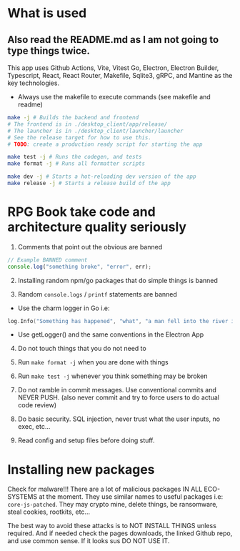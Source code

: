 # What is used

## Also read the README.md as I am not going to type things twice.

This app uses Github Actions, Vite, Vitest Go, Electron, Electron Builder, Typescript, React, React Router, Makefile, Sqlite3, gRPC, and Mantine as the key technologies.

- Always use the makefile to execute commands (see makefile and readme)

```sh
make -j # Builds the backend and frontend
# The frontend is in ./desktop_client/app/release/
# The launcher is in ./desktop_client/launcher/launcher
# See the release target for how to use this.
# TODO: create a production ready script for starting the app

make test -j # Runs the codegen, and tests
make format -j # Runs all formatter scripts

make dev -j # Starts a hot-reloading dev version of the app
make release -j # Starts a release build of the app
```

# RPG Book take code and architecture quality seriously

1. Comments that point out the obvious are banned

```js
// Example BANNED comment
console.log("something broke", "error", err);
```

2. Installing random npm/go packages that do simple things is banned

3. Random `console.logs` / `printf` statements are banned

- Use the charm logger in Go i.e:

```go
log.Info("Something has happened", "what", "a man fell into the river in lego city", "when", time.Now())
```

- Use getLogger() and the same conventions in the Electron App

4. Do not touch things that you do not need to

5. Run `make format -j` when you are done with things

6. Run `make test -j` whenever you think something may be broken

7. Do not ramble in commit messages. Use conventional commits and NEVER PUSH. (also never commit and try to force users to do actual code review)

8. Do basic security. SQL injection, never trust what the user inputs, no exec, etc...

9. Read config and setup files before doing stuff.

# Installing new packages

Check for malware!!! There are a lot of malicious packages IN ALL ECO-SYSTEMS at the moment. They use similar names to useful packages i.e: `core-js-patched`. They may crypto mine, delete things, be ransomware, steal cookies, rootkits, etc...

The best way to avoid these attacks is to NOT INSTALL THINGS unless required. And if needed check the pages downloads, the linked Github repo, and use common sense. If it looks sus DO NOT USE IT.

